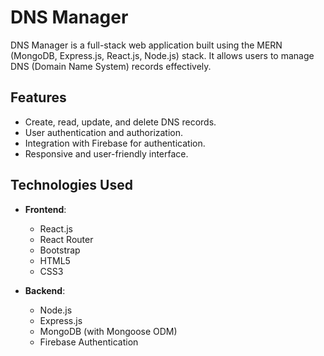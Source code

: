 # DNS Manager

DNS Manager is a full-stack web application built using the MERN (MongoDB, Express.js, React.js, Node.js) stack. It allows users to manage DNS (Domain Name System) records effectively.

## Features

- Create, read, update, and delete DNS records.
- User authentication and authorization.
- Integration with Firebase for authentication.
- Responsive and user-friendly interface.

## Technologies Used

- **Frontend**:

  - React.js
  - React Router
  - Bootstrap
  - HTML5
  - CSS3
- **Backend**:

  - Node.js
  - Express.js
  - MongoDB (with Mongoose ODM)
  - Firebase Authentication
